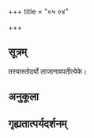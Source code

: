 +++
title = "०५ ०४"

+++
## सूत्रम्
तस्यास्तोदर्यो लाजानावपतीत्येके।
## अनुकूला

## गृह्यतात्पर्यदर्शनम्

